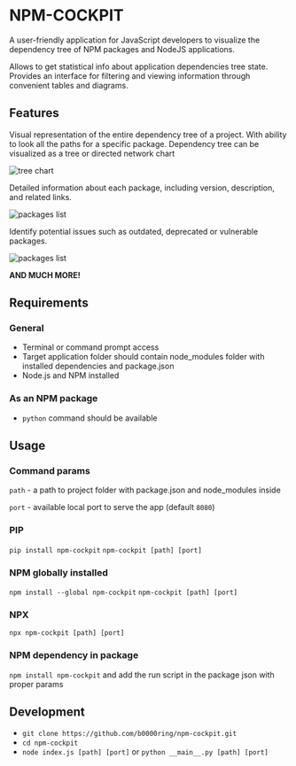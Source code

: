# NPM-COCKPIT

A user-friendly application for JavaScript developers to visualize the dependency tree of NPM packages and NodeJS applications. 

Allows to get statistical info about application dependencies tree state. Provides an interface for filtering and viewing information through convenient tables and diagrams.

## Features

Visual representation of the entire dependency tree of a project. With ability to look all the paths for a specific package. Dependency tree can be visualized as a tree or directed network chart

![tree chart](https://chartexample.com/images/npm-cockpit/network.jpg)

Detailed information about each package, including version, description, and related links.

![packages list](https://chartexample.com/images/npm-cockpit/list.jpg)

Identify potential issues such as outdated, deprecated or vulnerable packages.

![packages list](https://chartexample.com/images/npm-cockpit/deprecated.jpg)

**AND MUCH MORE!**


## Requirements

### General
- Terminal or command prompt access
- Target application folder should contain node_modules folder with installed dependencies and package.json
- Node.js and NPM installed

### As an NPM package
- `python` command should be available

## Usage

### Command params

`path` - a path to project folder with package.json and node_modules inside

`port` - available local port to serve the app (default `8080`)

### PIP
`pip install npm-cockpit`
`npm-cockpit [path] [port]`

### NPM globally installed
`npm install --global npm-cockpit`
`npm-cockpit [path] [port]`

### NPX
`npx npm-cockpit [path] [port]`

### NPM dependency in package
`npm install npm-cockpit` and add the run script in the package json with proper params

## Development
- `git clone https://github.com/b0000ring/npm-cockpit.git`
- `cd npm-cockpit`
- `node index.js [path] [port]` or `python __main__.py [path] [port]`
